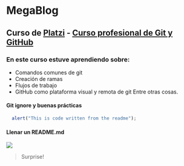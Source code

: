 # MegaBlog
## Curso de [Platzi](https://platzi.com/ "Platzi") - [Curso profesional de Git y GitHub](https://platzi.com/cursos/git-github/ "Curso profesional de Git y GitHub")

### En este curso estuve aprendiendo sobre:
  - Comandos comunes de git
  - Creación de ramas
  - Flujos de trabajo
  - GitHub como plataforma visual y remota de git
  Entre otras cosas.

  #### Git ignore y buenas pr&aacute;cticas
  ```javascript
    alert("This is code written from the readme");
  ```
  #### Llenar un README.md
  ![](https://images.pexels.com/photos/6848796/pexels-photo-6848796.jpeg?auto=compress&cs=tinysrgb&w=1260&h=750&dpr=1.jpg)
  >Surprise!